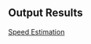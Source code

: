 ## Output Results
[Speed Estimation](https://drive.google.com/file/d/1OuhDNczEJuOYfeFjx_Kfpyfm_E1YMNxE/view?usp=sharing)
